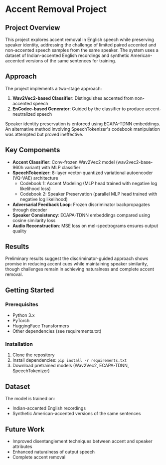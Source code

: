 # Accent Removal Project

## Project Overview

This project explores accent removal in English speech while preserving speaker identity, addressing the challenge of limited paired accented and non-accented speech samples from the same speaker. The system uses a dataset of Indian-accented English recordings and synthetic American-accented versions of the same sentences for training.

## Approach

The project implements a two-stage approach:

1. **Wav2Vec2-based Classifier**: Distinguishes accented from non-accented speech
2. **EnCodec-based Generator**: Guided by the classifier to produce accent-neutralized speech

Speaker identity preservation is enforced using ECAPA-TDNN embeddings. An alternative method involving SpeechTokenizer's codebook manipulation was attempted but proved ineffective.

## Key Components

- **Accent Classifier**: Conv-frozen Wav2Vec2 model (wav2vec2-base-960h variant) with MLP classifier
- **SpeechTokenizer**: 8-layer vector-quantized variational autoencoder (VQ-VAE) architecture
  - Codebook 1: Accent Modeling (MLP head trained with negative log likelihood loss)
  - Codebook 2: Speaker Preservation (parallel MLP head trained with negative log likelihood)
- **Adversarial Feedback Loop**: Frozen discriminator backpropagates through decoder
- **Speaker Consistency**: ECAPA-TDNN embeddings compared using cosine similarity loss
- **Audio Reconstruction**: MSE loss on mel-spectrograms ensures output quality

## Results

Preliminary results suggest the discriminator-guided approach shows promise in reducing accent cues while maintaining speaker similarity, though challenges remain in achieving naturalness and complete accent removal.

## Getting Started

### Prerequisites

- Python 3.x
- PyTorch
- HuggingFace Transformers
- Other dependencies (see requirements.txt)

### Installation

1. Clone the repository
2. Install dependencies: `pip install -r requirements.txt`
3. Download pretrained models (Wav2Vec2, ECAPA-TDNN, SpeechTokenizer)

## Dataset

The model is trained on:
- Indian-accented English recordings
- Synthetic American-accented versions of the same sentences

## Future Work

- Improved disentanglement techniques between accent and speaker attributes
- Enhanced naturalness of output speech
- Complete accent removal
